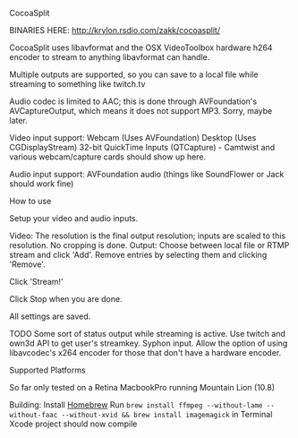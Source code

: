 CocoaSplit


BINARIES HERE: http://krylon.rsdio.com/zakk/cocoasplit/


CocoaSplit uses libavformat and the OSX VideoToolbox hardware h264 encoder to stream to anything libavformat can handle.

Multiple outputs are supported, so you can save to a local file while streaming to something like twitch.tv

Audio codec is limited to AAC; this is done through AVFoundation's AVCaptureOutput, which means it does not support MP3. Sorry, maybe later.


Video input support:
Webcam (Uses AVFoundation)
Desktop (Uses CGDisplayStream)
32-bit QuickTime Inputs (QTCapture) - Camtwist and various webcam/capture cards should show up here.

Audio input support:
AVFoundation audio (things like SoundFlower or Jack should work fine)

How to use

Setup your video and audio inputs. 

Video: The resolution is the final output resolution; inputs are scaled to this resolution. No cropping is done.
Output: Choose between local file or RTMP stream and click 'Add'. Remove entries by selecting them and clicking 'Remove'.

Click 'Stream!'

Click Stop when you are done.


All settings are saved.


TODO
Some sort of status output while streaming is active.
Use twitch and own3d API to get user's streamkey.
Syphon input.
Allow the option of using libavcodec's x264 encoder for those that don't have a hardware encoder.

Supported Platforms

So far only tested on a Retina MacbookPro running Mountain Lion (10.8)

Building:
Install [Homebrew](http://brew.sh/#install)
Run `brew install ffmpeg --without-lame --without-faac --without-xvid && brew install imagemagick` in Terminal
Xcode project should now compile
